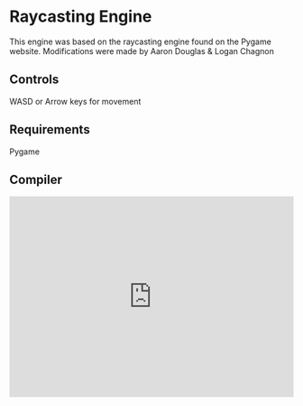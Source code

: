 # Raycasting Engine
This engine was based on the raycasting engine found on the Pygame website.
Modifications were made by Aaron Douglas & Logan Chagnon
## Controls
WASD or Arrow keys for movement
## Requirements
Pygame

## Compiler
<iframe src="https://trinket.io/embed/python3/1d9f162c0c9f" width="100%" height="356" frameborder="0" marginwidth="0" marginheight="0" allowfullscreen></iframe>
